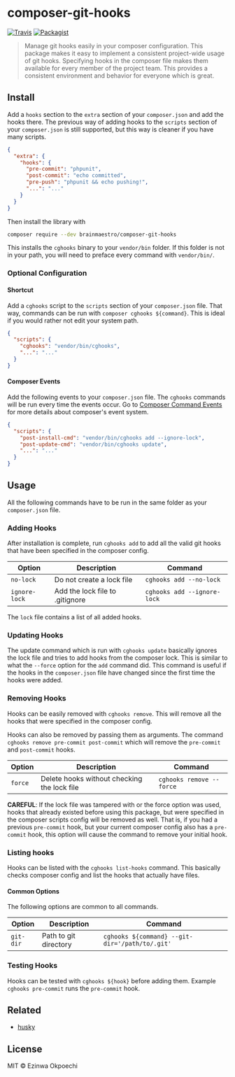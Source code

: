 # composer-git-hooks
[![Travis](https://img.shields.io/travis/BrainMaestro/composer-git-hooks.svg?style=flat-square)](https://travis-ci.org/BrainMaestro/composer-git-hooks)
[![Packagist](https://img.shields.io/packagist/v/brainmaestro/composer-git-hooks.svg?style=flat-square)](https://packagist.org/packages/brainmaestro/composer-git-hooks)
> Manage git hooks easily in your composer configuration. This package makes it easy to implement a consistent project-wide usage of git hooks. Specifying hooks in the composer file makes them available for every member of the project team. This provides a consistent environment and behavior for everyone which is great.

## Install

Add a `hooks` section to the `extra` section of your `composer.json` and add the hooks there. The previous way of adding hooks to the `scripts` section of your `composer.json` is still supported, but this way is cleaner if you have many scripts.

```json
{
  "extra": {
    "hooks": {
      "pre-commit": "phpunit",
      "post-commit": "echo committed",
      "pre-push": "phpunit && echo pushing!",
      "...": "..."
    }
  }
}
```

Then install the library with
```sh
composer require --dev brainmaestro/composer-git-hooks
```

This installs the `cghooks` binary to your `vendor/bin` folder. If this folder is not in your path, you will need to preface every command with `vendor/bin/`.

### Optional Configuration

#### Shortcut

Add a `cghooks` script to the `scripts` section of your `composer.json` file. That way, commands can be run with `composer cghooks ${command}`. This is ideal if you would rather not edit your system path.

```json
{
  "scripts": {
    "cghooks": "vendor/bin/cghooks",
    "...": "..."
  }
}
```

#### Composer Events

Add the following events to your `composer.json` file. The `cghooks` commands will be run every time the events occur. Go to [Composer Command Events](https://getcomposer.org/doc/articles/scripts.md#command-events) for more details about composer's event system.

```json
{
  "scripts": {
    "post-install-cmd": "vendor/bin/cghooks add --ignore-lock",
    "post-update-cmd": "vendor/bin/cghooks update",
    "...": "..."
  }
}
```

## Usage

All the following commands have to be run in the same folder as your `composer.json` file.

### Adding Hooks

After installation is complete, run `cghooks add`
to add all the valid git hooks that have been specified in the composer config.

Option | Description | Command
------ | ----------- | -------
`no-lock` | Do not create a lock file | `cghooks add --no-lock`
`ignore-lock` | Add the lock file to .gitignore | `cghooks add --ignore-lock`

The `lock` file contains a list of all added hooks.

### Updating Hooks

The update command which is run with `cghooks update` basically ignores the lock file and tries to add hooks from the composer lock. This is similar to what the `--force` option for the `add` command did. This command is useful if the hooks in the `composer.json` file have changed since the first time the hooks were added.

### Removing Hooks

Hooks can be easily removed with `cghooks remove`. This will remove all the hooks that were specified in the composer config.

Hooks can also be removed by passing them as arguments. The command `cghooks remove pre-commit post-commit` which will remove the `pre-commit` and `post-commit` hooks.

Option | Description | Command
------ | ----------- | -------
`force` | Delete hooks without checking the lock file | `cghooks remove --force`

**CAREFUL**: If the lock file was tampered with or the force option was used, hooks that already existed before using this package, but were specified in the composer scripts config will be removed as well. That is, if you had a previous `pre-commit` hook, but your current composer config also has a `pre-commit` hook, this option will cause the command to remove your initial hook.


### Listing hooks

Hooks can be listed with the `cghooks list-hooks` command. This basically checks composer config and list the hooks that actually have files.

#### Common Options

The following options are common to all commands.

Option | Description | Command
------ | ----------- | -------
`git-dir` | Path to git directory | `cghooks ${command} --git-dir='/path/to/.git'`

### Testing Hooks

Hooks can be tested with `cghooks ${hook}` before adding them. Example `cghooks pre-commit` runs the `pre-commit` hook.

## Related
- [husky](https://github.com/typicode/husky)


## License
MIT © Ezinwa Okpoechi
